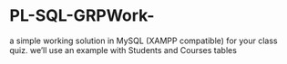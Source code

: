 # PL-SQL-GRPWork-
a simple working solution in MySQL (XAMPP compatible) for your class quiz. we’ll use an example with Students and Courses tables
